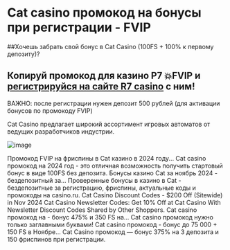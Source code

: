 # Cat casino промокод на бонусы при регистрации - FVIP

##Хочешь забрать свой бонус в Cat Casino (100FS + 100% к первому депозиту)? 

## Копируй промокод для казино Р7 💥FVIP   и [регистрируйся на сайте R7 casino](https://linksc.ru/cat_fvip) с ним!

ВАЖНО: после регистрации нужен депозит 500 рублей (для активации бонусов по промокоду FVIP)

Cat Casino предлагает широкий ассортимент игровых автоматов от ведущих разработчиков индустрии. 

![image](https://github.com/user-attachments/assets/2fdfd0c5-4b60-4d69-be15-17edf9822dab)

Промокод FVIP на фриспины в Cat казино в 2024 году...
Cat casino промокод на 2024 год - это отличная возможность получить стартовый бонус в виде 100FS без депозита.
Бонусы казино Cat за ноябрь 2024 - бездепозитный за...
Проверенные бонусы в казино в Cat - бездепозитные за регистрацию, фриспины, актуальные коды и промокоды на casino.ru.
Cat Casino Discount Codes - $200 Off (Sitewide) in Nov 2024
Cat Casino Newsletter Codes: Get 10% Off at Cat Casino With Newsletter Discount Codes Shared by Other Shoppers.
Cat casino промокод на - бонус 475% и 350 FS на...
Cat casino промокод нужно только заглавными буквами!
Cat casino промокод - бонус до 75 000 + 150 FS в Ноябре...
Cat Casino промокод — бонус 375% на 3 депозита и 150 фриспинов при регистрации.
